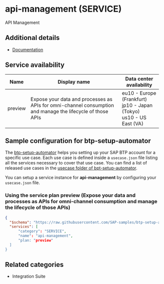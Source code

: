 # api-management (SERVICE)

API Management

## Additional details
- [Documentation](https://help.sap.com/viewer/product/SAP_CLOUD_PLATFORM_API_MANAGEMENT/Cloud/en-US)

## Service availability

| Name | Display name | Data center availability  |
|------|----------------|---------------------------|
|  preview  |  Expose your data and processes as APIs for omni-channel consumption and manage the lifecycle of those APIs  | eu10 - Europe (Frankfurt)<br> jp10 - Japan (Tokyo)<br> us10 - US East (VA)  |

## Sample configuration for btp-setup-automator

The [btp-setup-automator](https://github.com/SAP-samples/btp-setup-automator) helps you setting up your SAP BTP account for a specific use case. Each use case is defined inside a `usecase.json` file listing all the services necessary to cover that use case. You can find a list of released use cases in the [usecase folder of bpt-setup-automator](https://github.com/SAP-samples/btp-setup-automator/tree/main/usecases).

You can setup a service instance for **api-management** by configuring your `usecase.json` file.

### Using the service plan **preview** (Expose your data and processes as APIs for omni-channel consumption and manage the lifecycle of those APIs)

```json
{
  "$schema": "https://raw.githubusercontent.com/SAP-samples/btp-setup-automator/main/libs/btpsa-usecase.json",
  "services": [
      "category": "SERVICE",
      "name": "api-management",
      "plan: "preview"
  ]
}
```


## Related categories
- Integration Suite